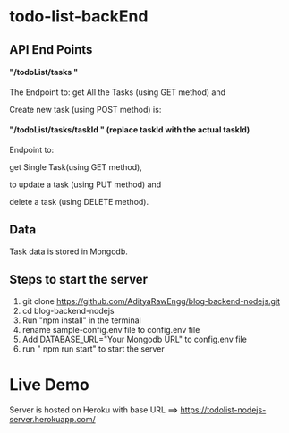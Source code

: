 # todo-list-backEnd

## API End Points

#### "/todoList/tasks " 
The Endpoint to:
  get All the Tasks (using GET method) and

  Create new task (using POST method) is:

 

 
#### "/todoList/tasks/taskId " (replace taskId with the actual taskId)
Endpoint to:

  get Single Task(using GET method),

  to update a task (using PUT method) and

  delete a task (using DELETE method).

  

## Data

Task data is stored in Mongodb.

## Steps to start the server

1. git clone https://github.com/AdityaRawEngg/blog-backend-nodejs.git
2. cd blog-backend-nodejs
3. Run "npm install" in the terminal
4. rename sample-config.env file to config.env file
5. Add DATABASE_URL="Your Mongodb URL" to config.env file
6. run " npm run start" to start the server

# Live Demo

Server is hosted on Heroku with base URL ==> https://todolist-nodejs-server.herokuapp.com/
